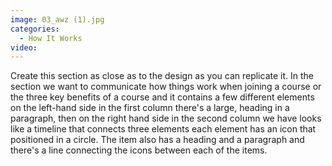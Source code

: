 ```yaml
---
image: 03_awz (1).jpg
categories:
  - How It Works
video:
---
```

Create this section as close as to the design as you can replicate it. In the section we want to communicate how things work when joining a course or the three key benefits of a course and it contains a few different elements on the left-hand side in the first column there's a large, heading in a paragraph, then on the right hand side in the second column we have looks like a timeline that connects three elements each element has an icon that positioned in a circle. The item also has a heading and a paragraph and there's a line connecting the icons between each of the items.
